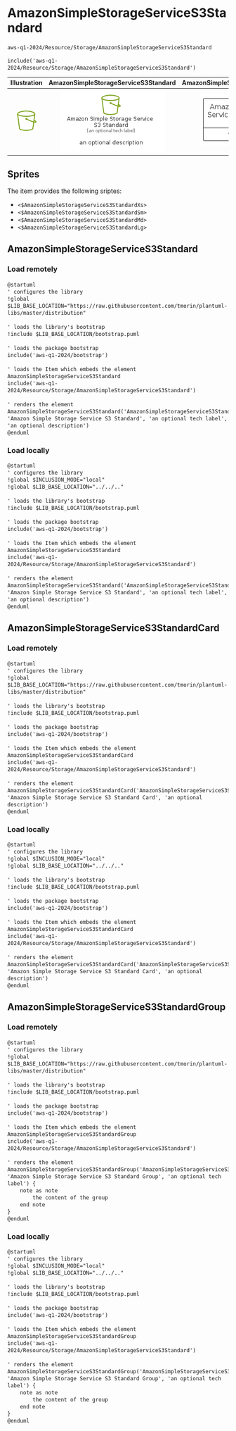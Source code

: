# AmazonSimpleStorageServiceS3Standard


```text
aws-q1-2024/Resource/Storage/AmazonSimpleStorageServiceS3Standard
```

```text
include('aws-q1-2024/Resource/Storage/AmazonSimpleStorageServiceS3Standard')
```



| Illustration | AmazonSimpleStorageServiceS3Standard | AmazonSimpleStorageServiceS3StandardCard | AmazonSimpleStorageServiceS3StandardGroup |
| :---: | :---: | :---: | :---: |
| ![illustration for Illustration](../../../aws-q1-2024/Resource/Storage/AmazonSimpleStorageServiceS3Standard.png) | ![illustration for AmazonSimpleStorageServiceS3Standard](../../../aws-q1-2024/Resource/Storage/AmazonSimpleStorageServiceS3Standard.Local.png) | ![illustration for AmazonSimpleStorageServiceS3StandardCard](../../../aws-q1-2024/Resource/Storage/AmazonSimpleStorageServiceS3StandardCard.Local.png) | ![illustration for AmazonSimpleStorageServiceS3StandardGroup](../../../aws-q1-2024/Resource/Storage/AmazonSimpleStorageServiceS3StandardGroup.Local.png) |



## Sprites
The item provides the following sriptes:

- `<$AmazonSimpleStorageServiceS3StandardXs>`
- `<$AmazonSimpleStorageServiceS3StandardSm>`
- `<$AmazonSimpleStorageServiceS3StandardMd>`
- `<$AmazonSimpleStorageServiceS3StandardLg>`





## AmazonSimpleStorageServiceS3Standard

### Load remotely
```plantuml
@startuml
' configures the library
!global $LIB_BASE_LOCATION="https://raw.githubusercontent.com/tmorin/plantuml-libs/master/distribution"

' loads the library's bootstrap
!include $LIB_BASE_LOCATION/bootstrap.puml

' loads the package bootstrap
include('aws-q1-2024/bootstrap')

' loads the Item which embeds the element AmazonSimpleStorageServiceS3Standard
include('aws-q1-2024/Resource/Storage/AmazonSimpleStorageServiceS3Standard')

' renders the element
AmazonSimpleStorageServiceS3Standard('AmazonSimpleStorageServiceS3Standard', 'Amazon Simple Storage Service S3 Standard', 'an optional tech label', 'an optional description')
@enduml
```

### Load locally
```plantuml
@startuml
' configures the library
!global $INCLUSION_MODE="local"
!global $LIB_BASE_LOCATION="../../.."

' loads the library's bootstrap
!include $LIB_BASE_LOCATION/bootstrap.puml

' loads the package bootstrap
include('aws-q1-2024/bootstrap')

' loads the Item which embeds the element AmazonSimpleStorageServiceS3Standard
include('aws-q1-2024/Resource/Storage/AmazonSimpleStorageServiceS3Standard')

' renders the element
AmazonSimpleStorageServiceS3Standard('AmazonSimpleStorageServiceS3Standard', 'Amazon Simple Storage Service S3 Standard', 'an optional tech label', 'an optional description')
@enduml
```

## AmazonSimpleStorageServiceS3StandardCard

### Load remotely
```plantuml
@startuml
' configures the library
!global $LIB_BASE_LOCATION="https://raw.githubusercontent.com/tmorin/plantuml-libs/master/distribution"

' loads the library's bootstrap
!include $LIB_BASE_LOCATION/bootstrap.puml

' loads the package bootstrap
include('aws-q1-2024/bootstrap')

' loads the Item which embeds the element AmazonSimpleStorageServiceS3StandardCard
include('aws-q1-2024/Resource/Storage/AmazonSimpleStorageServiceS3Standard')

' renders the element
AmazonSimpleStorageServiceS3StandardCard('AmazonSimpleStorageServiceS3StandardCard', 'Amazon Simple Storage Service S3 Standard Card', 'an optional description')
@enduml
```

### Load locally
```plantuml
@startuml
' configures the library
!global $INCLUSION_MODE="local"
!global $LIB_BASE_LOCATION="../../.."

' loads the library's bootstrap
!include $LIB_BASE_LOCATION/bootstrap.puml

' loads the package bootstrap
include('aws-q1-2024/bootstrap')

' loads the Item which embeds the element AmazonSimpleStorageServiceS3StandardCard
include('aws-q1-2024/Resource/Storage/AmazonSimpleStorageServiceS3Standard')

' renders the element
AmazonSimpleStorageServiceS3StandardCard('AmazonSimpleStorageServiceS3StandardCard', 'Amazon Simple Storage Service S3 Standard Card', 'an optional description')
@enduml
```

## AmazonSimpleStorageServiceS3StandardGroup

### Load remotely
```plantuml
@startuml
' configures the library
!global $LIB_BASE_LOCATION="https://raw.githubusercontent.com/tmorin/plantuml-libs/master/distribution"

' loads the library's bootstrap
!include $LIB_BASE_LOCATION/bootstrap.puml

' loads the package bootstrap
include('aws-q1-2024/bootstrap')

' loads the Item which embeds the element AmazonSimpleStorageServiceS3StandardGroup
include('aws-q1-2024/Resource/Storage/AmazonSimpleStorageServiceS3Standard')

' renders the element
AmazonSimpleStorageServiceS3StandardGroup('AmazonSimpleStorageServiceS3StandardGroup', 'Amazon Simple Storage Service S3 Standard Group', 'an optional tech label') {
    note as note
        the content of the group
    end note
}
@enduml
```

### Load locally
```plantuml
@startuml
' configures the library
!global $INCLUSION_MODE="local"
!global $LIB_BASE_LOCATION="../../.."

' loads the library's bootstrap
!include $LIB_BASE_LOCATION/bootstrap.puml

' loads the package bootstrap
include('aws-q1-2024/bootstrap')

' loads the Item which embeds the element AmazonSimpleStorageServiceS3StandardGroup
include('aws-q1-2024/Resource/Storage/AmazonSimpleStorageServiceS3Standard')

' renders the element
AmazonSimpleStorageServiceS3StandardGroup('AmazonSimpleStorageServiceS3StandardGroup', 'Amazon Simple Storage Service S3 Standard Group', 'an optional tech label') {
    note as note
        the content of the group
    end note
}
@enduml
```

